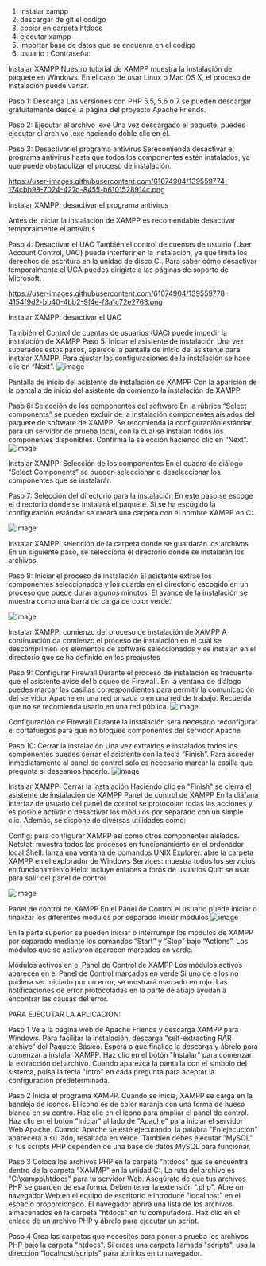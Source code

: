 # 


1. instalar xampp
2. descargar de git el codigo
3. copiar en carpeta htdocs
4. ejecutar xampp
5. importar base de datos que se encuenra en el codigo
6. usuario :    Contraseña: 


Instalar XAMPP
Nuestro tutorial de XAMPP muestra la instalación del paquete en Windows. En el caso de usar Linux o Mac OS X, el proceso de instalación puede variar.

Paso 1: Descarga
Las versiones con PHP 5.5, 5.6 o 7 se pueden descargar gratuitamente desde la página del proyecto Apache Friends.

Paso 2: Ejecutar el archivo .exe
Una vez descargado el paquete, puedes ejecutar el archivo .exe haciendo doble clic en él.

Paso 3: Desactivar el programa antivirus
Serecomienda desactivar el programa antivirus hasta que todos los componentes estén instalados, ya que puede obstaculizar el proceso de instalación.

https://user-images.githubusercontent.com/61074904/139559774-174cbb98-7024-427d-8455-b6101528914c.png

Instalar XAMPP: desactivar el programa antivirus 

Antes de iniciar la instalación de XAMPP es recomendable desactivar temporalmente el antivirus

Paso 4: Desactivar el UAC
También el control de cuentas de usuario (User Account Control, UAC) puede interferir en la instalación, ya que limita los derechos de escritura en la unidad de disco C:\. Para saber cómo desactivar temporalmente el UCA puedes dirigirte a las páginas de soporte de Microsoft.

https://user-images.githubusercontent.com/61074904/139559778-4154f9d2-bb40-4bb2-9f4e-f3a1c72e2763.png


Instalar XAMPP: desactivar el UAC

También el Control de cuentas de usuarios (UAC) puede impedir la instalación de XAMPP
Paso 5: Iniciar el asistente de instalación
Una vez superados estos pasos, aparece la pantalla de inicio del asistente para instalar XAMPP. Para ajustar las configuraciones de la instalación se hace clic en “Next”.
![image](https://user-images.githubusercontent.com/61074904/139559792-b0935108-dba8-4d6a-b84a-578bd4be27f3.png)


Pantalla de inicio del asistente de instalación de XAMPP
Con la aparición de la pantalla de inicio del asistente da comienzo la instalación de XAMPP

Paso 6: Selección de los componentes del software
En la rúbrica “Select components” se pueden excluir de la instalación componentes aislados del paquete de software de XAMPP. Se recomienda la configuración estándar para un servidor de prueba local, con la cual se instalan todos los componentes disponibles. Confirma la selección haciendo clic en “Next”.
![image](https://user-images.githubusercontent.com/61074904/139559795-7c459e12-2dd5-4b1c-aa71-4b0715dcc14a.png)


Instalar XAMPP: Selección de los componentes 
En el cuadro de diálogo “Select Components“ se pueden seleccionar o deseleccionar los componentes que se instalarán

Paso 7: Selección del directorio para la instalación
En este paso se escoge el directorio donde se instalará el paquete. Si se ha escogido la configuración estándar se creará una carpeta con el nombre XAMPP en C:\.

![image](https://user-images.githubusercontent.com/61074904/139559799-a4f8cb19-2b3d-49c9-bb30-69382dfa4391.png)

Instalar XAMPP: selección de la carpeta donde se guardarán los archivos
En un siguiente paso, se selecciona el directorio donde se instalarán los archivos

Paso 8: Iniciar el proceso de instalación
El asistente extrae los componentes seleccionados y los guarda en el directorio escogido en un proceso que puede durar algunos minutos. El avance de la instalación se muestra como una barra de carga de color verde.

![image](https://user-images.githubusercontent.com/61074904/139559802-b5436cf7-7bcb-45cc-98be-b40aa8e859a5.png)

Instalar XAMPP: comienzo del proceso de instalación de XAMPP
A continuación da comienzo el proceso de instalación en el cual se descomprimen los elementos de software seleccionados y se instalan en el directorio que se ha definido en los preajustes

Paso 9: Configurar Firewall
Durante el proceso de instalación es frecuente que el asistente avise del bloqueo de Firewall. En la ventana de diálogo puedes marcar las casillas correspondientes para permitir la comunicación del servidor Apache en una red privada o en una red de trabajo. Recuerda que no se recomienda usarlo en una red pública.
![image](https://user-images.githubusercontent.com/61074904/139559811-c8f1fa73-ef8d-4a6a-b9cc-a84428002c91.png)


Configuración de Firewall
Durante la instalación será necesario reconfigurar el cortafuegos para que no bloquee componentes del servidor Apache

Paso 10: Cerrar la instalación
Una vez extraídos e instalados todos los componentes puedes cerrar el asistente con la tecla “Finish”. Para acceder inmediatamente al panel de control solo es necesario marcar la casilla que pregunta si deseamos hacerlo.
![image](https://user-images.githubusercontent.com/61074904/139559818-bf586b0b-1a0c-41cb-962e-3d7ab513f9b2.png)


Instalar XAMPP: Cerrar la instalación
Haciendo clic en "Finish" se cierra el asistente de instalación de XAMPP
Panel de control de XAMPP
En la diáfana interfaz de usuario del panel de control se protocolan todas las acciones y es posible activar o desactivar los módulos por separado con un simple clic. Además, se dispone de diversas utilidades como:

Config: para configurar XAMPP así como otros componentes aislados.
Netstat: muestra todos los procesos en funcionamiento en el ordenador local
Shell: lanza una ventana de comandos UNIX
Explorer: abre la carpeta XAMPP en el explorador de Windows
Services: muestra todos los servicios en funcionamiento
Help: incluye enlaces a foros de usuarios
Quit: se usar para salir del panel de control

![image](https://user-images.githubusercontent.com/61074904/139559824-7caec08a-1664-472e-bc19-8551351f4dca.png)

Panel de control de XAMPP
En el Panel de Control el usuario puede iniciar o finalizar los diferentes módulos por separado
Iniciar módulos
![image](https://user-images.githubusercontent.com/61074904/139559831-7cefa4d3-f733-4a5a-96aa-aedc25a9269d.png)

En la parte superior se pueden iniciar o interrumpir los módulos de XAMPP por separado mediante los comandos “Start” y “Stop” bajo “Actions”. Los módulos que se activaron aparecen marcados en verde. 

Módulos activos en el Panel de Control de XAMPP
Los módulos activos aparecen en el Panel de Control marcados en verde
Si uno de ellos no pudiera ser iniciado por un error, se mostrará marcado en rojo. Las notificaciones de error protocoladas en la parte de abajo ayudan a encontrar las causas del error.

PARA EJECUTAR LA APLICACION:

Paso 1
Ve a la página web de Apache Friends y descarga XAMPP para Windows. Para facilitar la instalación, descarga "self-extracting RAR archive" del Paquete Básico. Espera a que finalice la descarga y ábrelo para comenzar a instalar XAMPP. Haz clic en el botón "Instalar" para comenzar la extracción del archivo. Cuando aparezca la pantalla con el símbolo del sistema, pulsa la tecla "Intro" en cada pregunta para aceptar la configuración predeterminada.


 
Paso 2
Inicia el programa XAMPP. Cuando se inicia, XAMPP se carga en la bandeja de iconos. El icono es de color naranja con una forma de hueso blanca en su centro. Haz clic en el icono para ampliar el panel de control. Haz clic en el botón "Iniciar" al lado de "Apache" para iniciar el servidor Web Apache. Cuando Apache se esté ejecutando, la palabra "En ejecución" aparecerá a su lado, resaltada en verde. También debes ejecutar "MySQL" si tus scripts PHP dependen de una base de datos MySQL para funcionar.

Paso 3
Coloca los archivos PHP en la carpeta "htdocs" que se encuentra dentro de la carpeta "XAMMP" en la unidad C:. La ruta del archivo es "C:\xampp\htdocs" para tu servidor Web. Asegúrate de que tus archivos PHP se guarden de esa forma. Deben tener la extensión ".php". Abre un navegador Web en el equipo de escritorio e introduce "localhost" en el espacio proporcionado. El navegador abrirá una lista de los archivos almacenados en la carpeta "htdocs" en tu computadora. Haz clic en el enlace de un archivo PHP y ábrelo para ejecutar un script.

Paso 4
Crea las carpetas que necesites para poner a prueba los archivos PHP bajo la carpeta "htdocs". Si creas una carpeta llamada "scripts", usa la dirección "localhost/scripts" para abrirlos en tu navegador.
